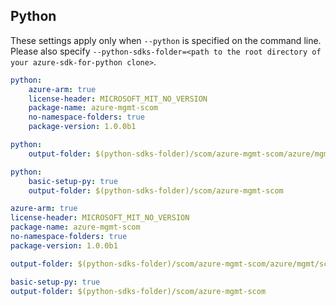 ## Python

These settings apply only when `--python` is specified on the command line.
Please also specify `--python-sdks-folder=<path to the root directory of your azure-sdk-for-python clone>`.


``` yaml $(python)
python: 
    azure-arm: true
    license-header: MICROSOFT_MIT_NO_VERSION
    package-name: azure-mgmt-scom
    no-namespace-folders: true
    package-version: 1.0.0b1
```

``` yaml $(python-mode) == 'update'
python:
    output-folder: $(python-sdks-folder)/scom/azure-mgmt-scom/azure/mgmt/scom
```
``` yaml $(python-mode) == 'create'
python:
    basic-setup-py: true
    output-folder: $(python-sdks-folder)/scom/azure-mgmt-scom
```

``` yaml $(python) && $(track2)
azure-arm: true
license-header: MICROSOFT_MIT_NO_VERSION
package-name: azure-mgmt-scom
no-namespace-folders: true
package-version: 1.0.0b1
```

``` yaml $(python-mode) == 'update' && $(track2)
output-folder: $(python-sdks-folder)/scom/azure-mgmt-scom/azure/mgmt/scom
```
``` yaml $(python-mode) == 'create' && $(track2)
basic-setup-py: true
output-folder: $(python-sdks-folder)/scom/azure-mgmt-scom
```
